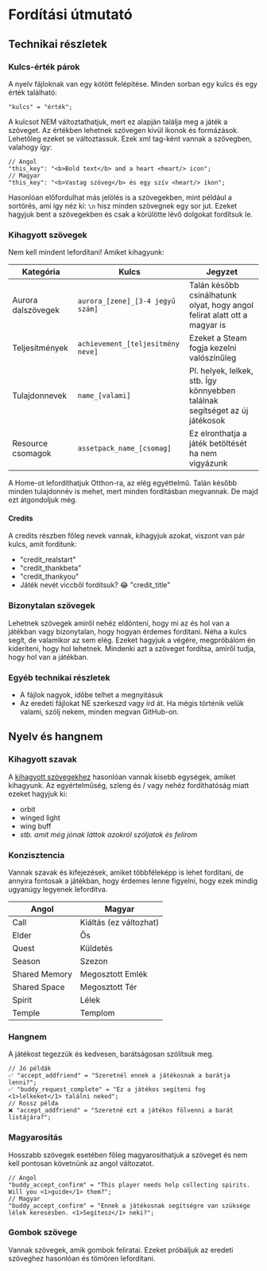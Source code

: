 # Fordítási útmutató

## Technikai részletek

### Kulcs-érték párok

A nyelv fájloknak van egy kötött felépítése. Minden sorban egy kulcs és egy érték található:

```
"kulcs" = "érték";
```

A kulcsot NEM változtathatjuk, mert ez alapján találja meg a játék a szöveget. Az értékben lehetnek szövegen kívül ikonok és formázások. Lehetőleg ezeket se változtassuk. Ezek xml tag-ként vannak a szövegben, valahogy így:

```
// Angol
"this_key": "<b>Bold text</b> and a heart <heart/> icon";
// Magyar
"this_key": "<b>Vastag szöveg</b> és egy szív <heart/> ikon";
```

Hasonlóan előfordulhat más jelölés is a szövegekben, mint például a sortörés, ami így néz ki: `\n` hisz minden szövegnek egy sor jut. Ezeket hagyjuk bent a szövegekben és csak a körülötte lévő dolgokat fordítsuk le.

### Kihagyott szövegek

Nem kell mindent lefordítani! Amiket kihagyunk:

| Kategória          | Kulcs                             | Jegyzet                                                                     |
| ------------------ | --------------------------------- | --------------------------------------------------------------------------- |
| Aurora dalszövegek | `aurora_[zene]_[3-4 jegyű szám]`  | Talán később csinálhatunk olyat, hogy angol felirat alatt ott a magyar is   |
| Teljesítmények     | `achievement_[teljesítmény neve]` | Ezeket a Steam fogja kezelni valószínűleg                                   |
| Tulajdonnevek      | `name_[valami]`                   | Pl. helyek, lelkek, stb. Így könnyebben találnak segítséget az új játékosok |
| Resource csomagok  | `assetpack_name_[csomag]`         | Ez elronthatja a játék betöltését ha nem vigyázunk                          |

A Home-ot lefordíthatjuk Otthon-ra, az elég egyéttelmű. Talán később minden tulajdonnév is mehet, mert minden fordításban megvannak. De majd ezt átgondoljuk még.

#### Credits

A credits részben főleg nevek vannak, kihagyjuk azokat, viszont van pár kulcs, amit fordítunk:

- "credit_realstart"
- "credit_thankbeta"
- "credit_thankyou"
- Játék nevét viccből fordítsuk? 😂 "credit_title"

### Bizonytalan szövegek

Lehetnek szövegek amiről nehéz eldönteni, hogy mi az és hol van a játékban vagy bizonytalan, hogy hogyan érdemes fordítani. Néha a kulcs segít, de valamikor az sem elég. Ezeket hagyjuk a végére, megpróbálom én kideríteni, hogy hol lehetnek. Mindenki azt a szöveget fordítsa, amiről tudja, hogy hol van a játékban.

### Egyéb technikai részletek

- A fájlok nagyok, időbe telhet a megnyitásuk
- Az eredeti fájlokat NE szerkeszd vagy írd át. Ha mégis történik velük valami, szólj nekem, minden megvan GitHub-on.

## Nyelv és hangnem

### Kihagyott szavak

A [kihagyott szövegekhez](#kihagyott-szövegek) hasonlóan vannak kisebb egységek, amiket kihagyunk. Az egyértelműség, szleng és / vagy nehéz fordíthatóság miatt ezeket hagyjuk ki:

- orbit
- winged light
- wing buff
- *stb. amit még jónak láttok azokról szóljatok és felírom*

### Konzisztencia

Vannak szavak és kifejezések, amiket többféleképp is lehet fordítani, de annyira fontosak a játékban, hogy érdemes lenne figyelni, hogy ezek mindig ugyanúgy legyenek lefordítva.

| Angol         | Magyar                 |
| ------------- | ---------------------- |
| Call          | Kiáltás (ez változhat) |
| Elder         | Ős                     |
| Quest         | Küldetés               |
| Season        | Szezon                 |
| Shared Memory | Megosztott Emlék       |
| Shared Space  | Megosztott Tér         |
| Spirit        | Lélek                  |
| Temple        | Templom                |

### Hangnem

A játékost tegezzük és kedvesen, barátságosan szólítsuk meg.

```
// Jó példák
✅ "accept_addfriend" = "Szeretnél ennek a játékosnak a barátja lenni?";
✅ "buddy_request_complete" = "Ez a játékos segíteni fog <1>lelkeket</1> találni neked";
// Rossz példa
❌ "accept_addfriend" = "Szeretné ezt a játékos fölvenni a barát listájára?";
```

### Magyarosítás

Hosszabb szövegek esetében főleg magyarosíthatjuk a szöveget és nem kell pontosan követnünk az angol változatot.

```
// Angol
"buddy_accept_confirm" = "This player needs help collecting spirits. Will you <1>guide</1> them?";
// Magyar
"buddy_accept_confirm" = "Ennek a játékosnak segítségre van szüksége lélek keresésben. <1>Segítesz</1> neki?";
```

### Gombok szövege

Vannak szövegek, amik gombok feliratai. Ezeket próbáljuk az eredeti szöveghez hasonlóan és tömören lefordítani.
